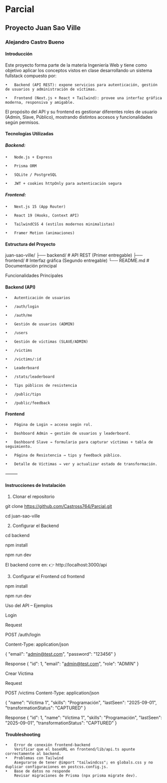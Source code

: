 # Parcial

## Proyecto Juan Sao Ville

### Alejandro Castro Bueno

#### Introducción

Este proyecto forma parte de la materia Ingeniería Web y tiene como objetivo aplicar los conceptos vistos en clase desarrollando un sistema fullstack compuesto por:

	•	Backend (API REST): expone servicios para autenticación, gestión de usuarios y administración de víctimas.

	•	Frontend (Next.js + React + Tailwind): provee una interfaz gráfica moderna, responsiva y amigable.

El propósito del API y su frontend es gestionar diferentes roles de usuario (Admin, Slave, Público), mostrando distintos accesos y funcionalidades según permisos.


#### Tecnologías Utilizadas

##### Backend:

	•	Node.js + Express

	•	Prisma ORM

	•	SQLite / PostgreSQL

	•	JWT + cookies httpOnly para autenticación segura

##### Frontend:

	•	Next.js 15 (App Router)

	•	React 19 (Hooks, Context API)

	•	TailwindCSS 4 (estilos modernos minimalistas)

	•	Framer Motion (animaciones)


#### Estructura del Proyecto

juan-sao-ville/
├── backend/        # API REST (Primer entregable)
├── frontend/       # Interfaz gráfica (Segundo entregable)
└── README.md       # Documentación principal

Funcionalidades Principales

#### Backend (API)
	•	Autenticación de usuarios

	•	/auth/login

	•	/auth/me

	•	Gestión de usuarios (ADMIN)

	•	/users

	•	Gestión de víctimas (SLAVE/ADMIN)

	•	/victims

	•	/victims/:id

	•	Leaderboard

	•	/stats/leaderboard

	•	Tips públicos de resistencia

	•	/public/tips

	•	/public/feedback

#### Frontend

	•	Página de Login → acceso según rol.

	•	Dashboard Admin → gestión de usuarios y leaderboard.

	•	Dashboard Slave → formulario para capturar víctimas + tabla de seguimiento.

	•	Página de Resistencia → tips y feedback público.

	•	Detalle de Víctimas → ver y actualizar estado de transformación.

⸻

#### Instrucciones de Instalación

1. Clonar el repositorio

git clone https://github.com/Castross764/Parcial.git

cd juan-sao-ville

2. Configurar el Backend

cd backend

npm install

npm run dev

El backend corre en:
👉 http://localhost:3000/api

3. Configurar el Frontend
cd frontend

npm install

npm run dev

Uso del API – Ejemplos

Login

Request

POST /auth/login

Content-Type: application/json

{
  "email": "admin@test.com",
  "password": "123456"
}

Response
{
  "id": 1,
  "email": "admin@test.com",
  "role": "ADMIN"
}

Crear Víctima

Request

POST /victims
Content-Type: application/json

{
  "name": "Víctima 1",
  "skills": "Programación",
  "lastSeen": "2025-09-01",
  "transformationStatus": "CAPTURED"
}

Response
{
  "id": 1,
  "name": "Víctima 1",
  "skills": "Programación",
  "lastSeen": "2025-09-01",
  "transformationStatus": "CAPTURED"
}

#### Troubleshooting

	•	Error de conexión frontend-backend
        Verificar que el baseURL en frontend/lib/api.ts apunte correctamente al backend.
	•	Problemas con Tailwind
        Asegurarse de tener @import "tailwindcss"; en globals.css y no duplicar configuraciones en postcss.config.js.
	•	Base de datos no responde
        Revisar migraciones de Prisma (npx prisma migrate dev).


